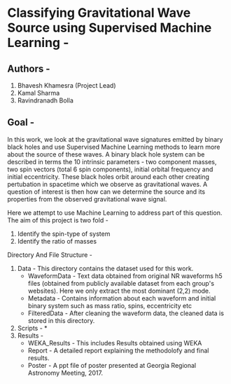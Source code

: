 # Classifying Gravitational Wave Source using Supervised Machine Learning -

## Authors - 
1. Bhavesh Khamesra (Project Lead)
2. Kamal Sharma
3. Ravindranadh Bolla

## Goal - 

In this work, we look at the gravitational wave signatures emitted by binary black holes and use Supervised Machine Learning methods to learn more about the source of these waves. A binary black hole system can be described in terms the 10 intrinsic parameters - two component masses, two spin vectors (total 6 spin components), initial orbital frequency and initial eccentricity. These black holes orbit around each other creating pertubation in spacetime which we observe as gravitational waves. A question of interest is then how can we determine the source and its properties from the observed gravitational wave signal.

Here we attempt to use Machine Learning to address part of this question. The aim of this project is two fold - 
1. Identify the spin-type of system 
2. Identify the ratio of masses 



Directory And File Structure - 

1. Data - This directory contains the dataset used for this work. 
   * WaveformData - Text data obtained from original NR waveforms h5 files (obtained from publicly available dataset from each group's websites). Here we only extract the most dominant (2,2) mode. 
   * Metadata     - Contains information about each waveform and initial binary system such as  mass ratio, spins, eccentricity etc
   * FilteredData - After cleaning the waveform data, the cleaned data is stored in this directory. 
2. Scripts - 
   * 
3. Results - 
   * WEKA_Results - This includes Results obtained using WEKA
   * Report - A detailed report explaining the methodolofy and final results. 
   * Poster - A ppt file of poster presented at Georgia Regional Astronomy Meeting, 2017. 
